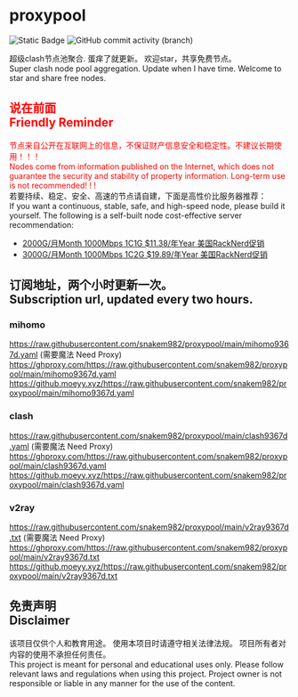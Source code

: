 # proxypool

![Static Badge](https://img.shields.io/badge/ss|ssr|vmess|vless|trojan-free-orange)
![GitHub commit activity (branch)](https://img.shields.io/github/commit-activity/w/snakem982/proxypool?color=DC52FC)


超级clash节点池聚合.
蛋痒了就更新。
欢迎star，共享免费节点。
<br/>
Super clash node pool aggregation.
Update when I have time.
Welcome to star and share free nodes.

## <font color="red">说在前面<br/>Friendly Reminder</font>
<font color="red">节点来自公开在互联网上的信息，不保证财产信息安全和稳定性。不建议长期使用！！！<br/>
Nodes come from information published on the Internet,
which does not guarantee the security and stability of property information.
Long-term use is not recommended! ! !</font><br/>
若要持续、稳定、安全、高速的节点请自建，下面是高性价比服务器推荐：<br/>
If you want a continuous, stable, safe, and high-speed node, please build it yourself.
The following is a self-built node cost-effective server recommendation:
- [2000G/月Month 1000Mbps 1C1G $11.38/年Year 美国RackNerd促销](https://my.racknerd.com/aff.php?aff=8613 "美国RackNerd")
- [3000G/月Month 1000Mbps 1C2G $19.89/年Year 美国RackNerd促销](https://my.racknerd.com/aff.php?aff=8613 "美国RackNerd")

## 订阅地址，两个小时更新一次。<br/>Subscription url, updated every two hours.
### mihomo
https://raw.githubusercontent.com/snakem982/proxypool/main/mihomo9367d.yaml  (需要魔法 Need Proxy)
https://ghproxy.com/https://raw.githubusercontent.com/snakem982/proxypool/main/mihomo9367d.yaml
https://github.moeyy.xyz/https://raw.githubusercontent.com/snakem982/proxypool/main/mihomo9367d.yaml
### clash
https://raw.githubusercontent.com/snakem982/proxypool/main/clash9367d.yaml  (需要魔法 Need Proxy)
https://ghproxy.com/https://raw.githubusercontent.com/snakem982/proxypool/main/clash9367d.yaml
https://github.moeyy.xyz/https://raw.githubusercontent.com/snakem982/proxypool/main/clash9367d.yaml
### v2ray
https://raw.githubusercontent.com/snakem982/proxypool/main/v2ray9367d.txt  (需要魔法 Need Proxy)
https://ghproxy.com/https://raw.githubusercontent.com/snakem982/proxypool/main/v2ray9367d.txt
https://github.moeyy.xyz/https://raw.githubusercontent.com/snakem982/proxypool/main/v2ray9367d.txt


## 免责声明 <br/>Disclaimer
该项目仅供个人和教育用途。
使用本项目时请遵守相关法律法规。
项目所有者对内容的使用不承担任何责任。
<br/>
This project is meant for personal and educational uses only.
Please follow relevant laws and regulations when using this project.
Project owner is not responsible or liable in any manner for the use of the content.
